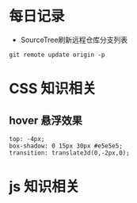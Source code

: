 # 每日记录

+ SourceTree刷新远程仓库分支列表
```
git remote update origin -p
```
# CSS 知识相关
## hover 悬浮效果
    top: -4px;
    box-shadow: 0 15px 30px #e5e5e5;
    transition: translate3d(0,-2px,0);

# js 知识相关

